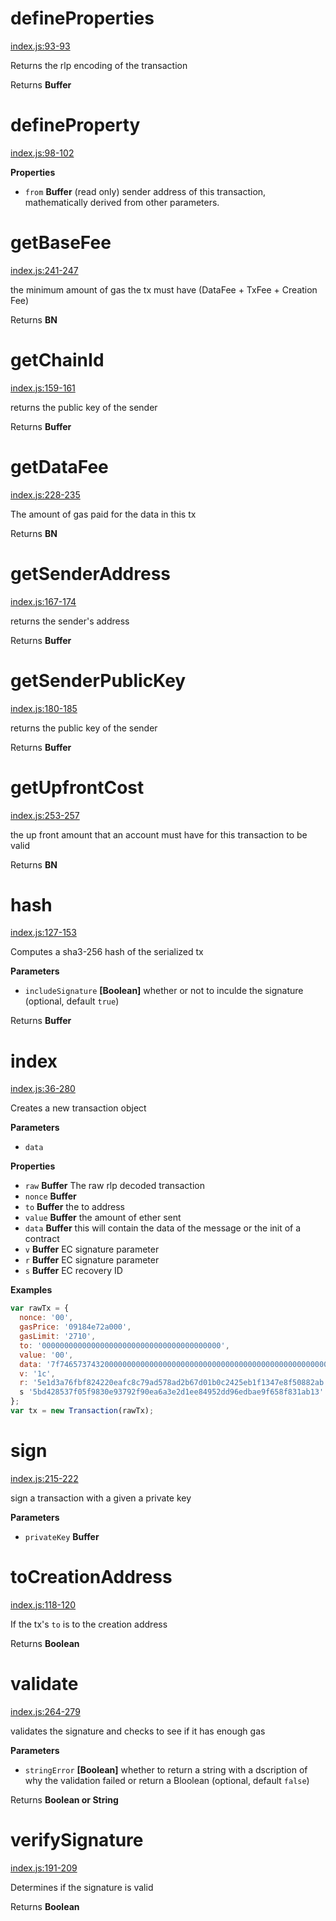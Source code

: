 # defineProperties

[index.js:93-93](https://github.com/ethereumjs/ethereumjs-tx/blob/7c0ef4cd0811897c6fa1685408d4ae48efbff857/index.js#L93-L93 "Source code on GitHub")

Returns the rlp encoding of the transaction

Returns **Buffer** 

# defineProperty

[index.js:98-102](https://github.com/ethereumjs/ethereumjs-tx/blob/7c0ef4cd0811897c6fa1685408d4ae48efbff857/index.js#L98-L102 "Source code on GitHub")

**Properties**

-   `from` **Buffer** (read only) sender address of this transaction, mathematically derived from other parameters.

# getBaseFee

[index.js:241-247](https://github.com/ethereumjs/ethereumjs-tx/blob/7c0ef4cd0811897c6fa1685408d4ae48efbff857/index.js#L241-L247 "Source code on GitHub")

the minimum amount of gas the tx must have (DataFee + TxFee + Creation Fee)

Returns **BN** 

# getChainId

[index.js:159-161](https://github.com/ethereumjs/ethereumjs-tx/blob/7c0ef4cd0811897c6fa1685408d4ae48efbff857/index.js#L159-L161 "Source code on GitHub")

returns the public key of the sender

Returns **Buffer** 

# getDataFee

[index.js:228-235](https://github.com/ethereumjs/ethereumjs-tx/blob/7c0ef4cd0811897c6fa1685408d4ae48efbff857/index.js#L228-L235 "Source code on GitHub")

The amount of gas paid for the data in this tx

Returns **BN** 

# getSenderAddress

[index.js:167-174](https://github.com/ethereumjs/ethereumjs-tx/blob/7c0ef4cd0811897c6fa1685408d4ae48efbff857/index.js#L167-L174 "Source code on GitHub")

returns the sender's address

Returns **Buffer** 

# getSenderPublicKey

[index.js:180-185](https://github.com/ethereumjs/ethereumjs-tx/blob/7c0ef4cd0811897c6fa1685408d4ae48efbff857/index.js#L180-L185 "Source code on GitHub")

returns the public key of the sender

Returns **Buffer** 

# getUpfrontCost

[index.js:253-257](https://github.com/ethereumjs/ethereumjs-tx/blob/7c0ef4cd0811897c6fa1685408d4ae48efbff857/index.js#L253-L257 "Source code on GitHub")

the up front amount that an account must have for this transaction to be valid

Returns **BN** 

# hash

[index.js:127-153](https://github.com/ethereumjs/ethereumjs-tx/blob/7c0ef4cd0811897c6fa1685408d4ae48efbff857/index.js#L127-L153 "Source code on GitHub")

Computes a sha3-256 hash of the serialized tx

**Parameters**

-   `includeSignature` **[Boolean]** whether or not to inculde the signature (optional, default `true`)

Returns **Buffer** 

# index

[index.js:36-280](https://github.com/ethereumjs/ethereumjs-tx/blob/7c0ef4cd0811897c6fa1685408d4ae48efbff857/index.js#L36-L280 "Source code on GitHub")

Creates a new transaction object

**Parameters**

-   `data`  

**Properties**

-   `raw` **Buffer** The raw rlp decoded transaction
-   `nonce` **Buffer** 
-   `to` **Buffer** the to address
-   `value` **Buffer** the amount of ether sent
-   `data` **Buffer** this will contain the data of the message or the init of a contract
-   `v` **Buffer** EC signature parameter
-   `r` **Buffer** EC signature parameter
-   `s` **Buffer** EC recovery ID

**Examples**

```javascript
var rawTx = {
  nonce: '00',
  gasPrice: '09184e72a000',
  gasLimit: '2710',
  to: '0000000000000000000000000000000000000000',
  value: '00',
  data: '7f7465737432000000000000000000000000000000000000000000000000000000600057',
  v: '1c',
  r: '5e1d3a76fbf824220eafc8c79ad578ad2b67d01b0c2425eb1f1347e8f50882ab',
  s '5bd428537f05f9830e93792f90ea6a3e2d1ee84952dd96edbae9f658f831ab13'
};
var tx = new Transaction(rawTx);
```

# sign

[index.js:215-222](https://github.com/ethereumjs/ethereumjs-tx/blob/7c0ef4cd0811897c6fa1685408d4ae48efbff857/index.js#L215-L222 "Source code on GitHub")

sign a transaction with a given a private key

**Parameters**

-   `privateKey` **Buffer** 

# toCreationAddress

[index.js:118-120](https://github.com/ethereumjs/ethereumjs-tx/blob/7c0ef4cd0811897c6fa1685408d4ae48efbff857/index.js#L118-L120 "Source code on GitHub")

If the tx's `to` is to the creation address

Returns **Boolean** 

# validate

[index.js:264-279](https://github.com/ethereumjs/ethereumjs-tx/blob/7c0ef4cd0811897c6fa1685408d4ae48efbff857/index.js#L264-L279 "Source code on GitHub")

validates the signature and checks to see if it has enough gas

**Parameters**

-   `stringError` **[Boolean]** whether to return a string with a dscription of why the validation failed or return a Bloolean (optional, default `false`)

Returns **Boolean or String** 

# verifySignature

[index.js:191-209](https://github.com/ethereumjs/ethereumjs-tx/blob/7c0ef4cd0811897c6fa1685408d4ae48efbff857/index.js#L191-L209 "Source code on GitHub")

Determines if the signature is valid

Returns **Boolean** 
